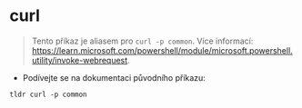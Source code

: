 # curl

> Tento příkaz je aliasem pro `curl -p common`.
> Více informací: <https://learn.microsoft.com/powershell/module/microsoft.powershell.utility/invoke-webrequest>.

- Podívejte se na dokumentaci původního příkazu:

`tldr curl -p common`
